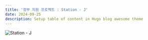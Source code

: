 ```yaml
---
title: '정부 지원 프로젝트 : Station - J'
date: 2024-09-25
description: Setup table of content in Hugo blog awesome theme
---
```


![Station - J](/images/station-j.png)